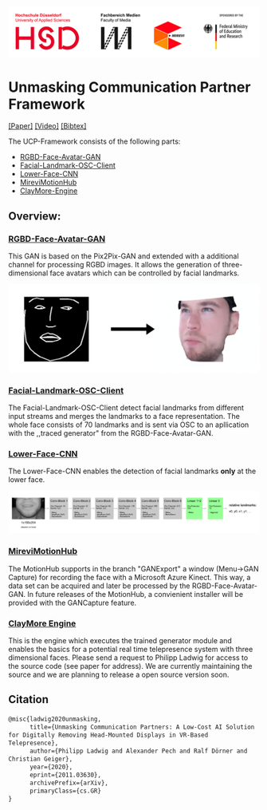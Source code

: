
![alt text](headerLogo.jpg "Header")

# Unmasking Communication Partner Framework

[[Paper]](https://arxiv.org/abs/2011.03630)
[[Video]](https://www.youtube.com/watch?v=Wa95qDPV8vk&feature=youtu.be)
[[Bibtex]](##Citation)

The UCP-Framework consists of the following parts:
- [RGBD-Face-Avatar-GAN](RGBD-Face-Avatar-GAN)
- [Facial-Landmark-OSC-Client](Facial-Landmark-OSC-Client)
- [Lower-Face-CNN](Lower-Face-CNN)
- [MireviMotionHub](https://github.com/Mirevi/MotionHub)
- [ClayMore-Engine](https://github.com/Mirevi/ClayMore)

## Overview:

### [RGBD-Face-Avatar-GAN](RGBD-Face-Avatar-GAN)

This GAN is based on the Pix2Pix-GAN and extended with a additional channel for processing RGBD images. It allows the generation of three-dimensional face avatars which can be controlled by facial landmarks.

![alt text](RGBD-Face-Avatar-GAN/Images/Overview.png)

### [Facial-Landmark-OSC-Client](Facial-Landmark-OSC-Client)

The Facial-Landmark-OSC-Client detect facial landmarks from different input streams and merges the landmarks to a face 
representation. The whole face consists of 70 landmarks and is sent via OSC to an apllication with the ,,traced 
generator" from the RGBD-Face-Avatar-GAN.

### [Lower-Face-CNN](Lower-Face-CNN)

The Lower-Face-CNN enables the detection of facial landmarks **only** at the lower face.

![alt text](Lower-Face-CNN/Images/CNN.png)

### [MireviMotionHub](https://github.com/Mirevi/MotionHub)
The MotionHub supports in the branch "GANExport" a window (Menu->GAN Capture) for recording the face with a Microsoft Azure Kinect. This way, a data set can be acquired and later be processed by the RGBD-Face-Avatar-GAN. In future releases of the MotionHub, a convienient installer will be provided with the GANCapture feature. 

### [ClayMore Engine](https://github.com/Mirevi/ClayMore)
This is the engine which executes the trained generator module and enables the basics for a potential real time telepresence system with three dimensional faces. Please send a request to Philipp Ladwig for access to the source code (see paper for address). We are currently maintaining the source and we are planning to release a open source version soon.


## Citation
```
@misc{ladwig2020unmasking,
      title={Unmasking Communication Partners: A Low-Cost AI Solution for Digitally Removing Head-Mounted Displays in VR-Based Telepresence}, 
      author={Philipp Ladwig and Alexander Pech and Ralf Dörner and Christian Geiger},
      year={2020},
      eprint={2011.03630},
      archivePrefix={arXiv},
      primaryClass={cs.GR}
}
```


